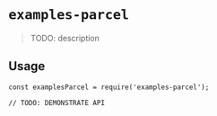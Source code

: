 # `examples-parcel`

> TODO: description

## Usage

```
const examplesParcel = require('examples-parcel');

// TODO: DEMONSTRATE API
```
